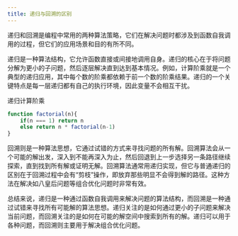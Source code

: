 ```yaml
---
title: 递归与回溯的区别
---
```

递归和回溯是编程中常用的两种算法策略，它们在解决问题时都涉及到函数自我调用的过程，但它们的应用场景和目的有所不同。

递归是一种算法结构，它允许函数直接或间接地调用自身。递归的核心在于将问题分解为更小的子问题，然后逐层解决直到达到基本情况。例如，计算阶乘就是一个典型的递归应用，其中每个数的阶乘都依赖于前一个数的阶乘结果。递归的一个关键特点是每一层递归都有自己的执行环境，因此变量不会相互干扰。

递归计算阶乘

```js
function factorial(n){
	if(n === 1) return n
	else return n * factorial(n-1)
}
```

回溯则是一种算法思想，它通过试错的方式来寻找问题的所有解。回溯算法会从一个可能的解出发，深入到不能再深入为止，然后回退到上一步选择另一条路径继续探索，直到找到所有解或证明无解。回溯算法通常用递归实现，但它与普通递归的区别在于回溯过程中会有“剪枝”操作，即放弃那些明显不会得到解的路径。这种方法在解决如八皇后问题等组合优化问题时非常有效。

总结来说，递归是一种通过函数自我调用来解决问题的算法结构，而回溯是一种通过试错来寻找所有可能解的算法思想。递归关注的是如何通过更小的子问题来解决当前问题，而回溯关注的是如何在可能的解空间中搜索到所有的解。递归可以用于各种问题，而回溯则主要用于解决组合优化问题。